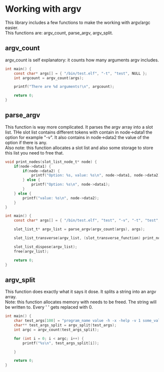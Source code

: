 # Working with argv 

This library includes a few functions to make the working with argv/argc easier.  
This functions are: argv\_count, parse\_argv, argv\_split.

## argv\_count

argv\_count is self explanatory: it counts how many arguments argv includes.

```c
int main() {
	const char* args[] = { "/bin/test.elf", "-t", "test", NULL };
	int argcount = argv_count(args);

	printf("There are %d arguments!\n", argcount);

	return 0;
}
```

## parse\_argv

This function is way more complicated. It parses the argv array into a slot list. THe slot list contains different tokens with contain in node->data1 the option for example "-v". It also contains in node->data2 the value of the option if there is any.  
Also note: this function allocates a slot list and also some storage to store this list you need to free that.

```c
void print_nodes(slot_list_node_t* node) {
	if(node->data1) {
		if(node->data2) {
			printf("Option: %s, value: %s\n", node->data1, node->data2);
		} else {
			printf("Option: %s\n", node->data1);
		}
	} else {
		printf("value: %s\n", node->data2);
	}
}

int main() {
	const char* args[] = { "/bin/test.elf", "test", "-v", "-t", "test", NULL };

	slot_list_t* argv_list = parse_argv(argv_count(args), args);

	slot_list_transverse(argv_list, (slot_transverse_function) print_nodes);

	slot_list_dispose(argv_list);
	free(argv_list);

	return 0;
}
```

## argv\_split

This function does exactly what it says it dose. It splits a string into an argv array.  
Note: this function allocates memory with needs to be freed. The string will be written to. Every ' ' gets replaced with 0.

```c
int main() {
	char test_args[100] = "program_name value -h -x -help -v 1 some_val -idk";
	char** test_args_split = argv_split(test_args);
	int argc = argv_count(test_args_split);

	for (int i = 0; i < argc; i++) {
		printf("%s\n", test_args_split[i]);

	}

	return 0;
}
```